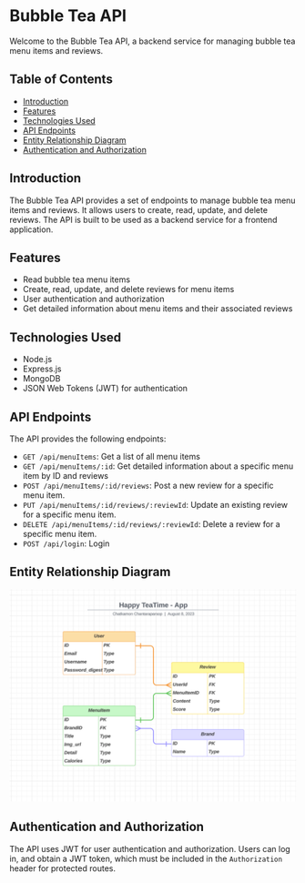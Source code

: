 # Bubble Tea API

Welcome to the Bubble Tea API, a backend service for managing bubble tea menu items and reviews.

## Table of Contents

- [Introduction](#introduction)
- [Features](#features)
- [Technologies Used](#technologies-used)
- [API Endpoints](#api-endpoints)
- [Entity Relationship Diagram](#entity-relationship-diagram)
- [Authentication and Authorization](#authentication-and-authorization)


## Introduction

The Bubble Tea API provides a set of endpoints to manage bubble tea menu items and reviews. It allows users to create, read, update, and delete reviews. The API is built to be used as a backend service for a frontend application.

## Features

- Read bubble tea menu items
- Create, read, update, and delete reviews for menu items
- User authentication and authorization
- Get detailed information about menu items and their associated reviews

## Technologies Used

- Node.js
- Express.js
- MongoDB
- JSON Web Tokens (JWT) for authentication

## API Endpoints

The API provides the following endpoints:

- `GET /api/menuItems`: Get a list of all menu items 
- `GET /api/menuItems/:id`: Get detailed information about a specific menu item by ID and reviews
- `POST /api/menuItems/:id/reviews`: Post a new review for a specific menu item.
- `PUT /api/menuItems/:id/reviews/:reviewId`: Update an existing review for a specific menu item.
- `DELETE /api/menuItems/:id/reviews/:reviewId`: Delete a review for a specific menu item.
- `POST /api/login`: Login

## Entity Relationship Diagram

<img width="1328" alt="image" src="/img/ERD.png">

## Authentication and Authorization

The API uses JWT for user authentication and authorization. Users can log in, and obtain a JWT token, which must be included in the `Authorization` header for protected routes.


